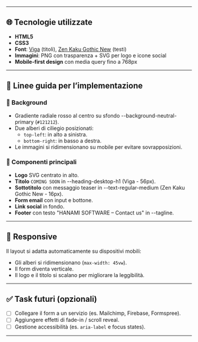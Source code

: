 
---

## 🌐 Tecnologie utilizzate

- **HTML5**
- **CSS3**
- **Font**: [Viga](https://fonts.google.com/specimen/Viga) (titoli), [Zen Kaku Gothic New](https://fonts.google.com/specimen/Zen+Kaku+Gothic+New) (testi)
- **Immagini**: PNG con trasparenza + SVG per logo e icone social
- **Mobile-first design** con media query fino a 768px

---

## 🧭 Linee guida per l’implementazione

### 🔁 Background
- Gradiente radiale rosso al centro su sfondo --background-neutral-primary (`#121212`).
- Due alberi di ciliegio posizionati:
  - `top-left`: in alto a sinistra.
  - `bottom-right`: in basso a destra.
- Le immagini si ridimensionano su mobile per evitare sovrapposizioni.

### 🧩 Componenti principali
- **Logo** SVG centrato in alto.
- **Titolo** `COMING SOON` in --heading-desktop-h1 (Viga - 56px).
- **Sottotitolo** con messaggio teaser in --text-regular-medium (Zen Kaku Gothic New - 16px).
- **Form email** con input e bottone.
- **Link social** in fondo.
- **Footer** con testo "HANAMI SOFTWARE – Contact us" in --tagline.

---

## 📱 Responsive
Il layout si adatta automaticamente su dispositivi mobili:
- Gli alberi si ridimensionano (`max-width: 45vw`).
- Il form diventa verticale.
- Il logo e il titolo si scalano per migliorare la leggibilità.

---

## ✅ Task futuri (opzionali)

- [ ] Collegare il form a un servizio (es. Mailchimp, Firebase, Formspree).
- [ ] Aggiungere effetti di fade-in / scroll reveal.
- [ ] Gestione accessibilità (es. `aria-label` e focus states).

---


